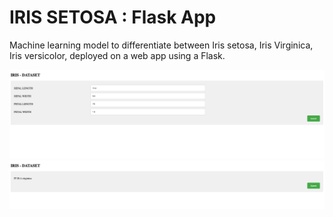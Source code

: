 # IRIS SETOSA : Flask App
Machine learning model to differentiate between Iris setosa, Iris Virginica, Iris versicolor, deployed on a web app using a Flask.


<img src="IMAGES/Index.png" ><img src="IMAGES/Result.png"  > 
